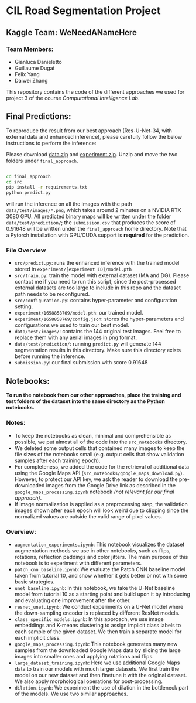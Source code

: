 # CIL Road Segmentation Project
## Kaggle Team: WeNeedANameHere
### Team Members:
* Gianluca Danieletto
* Guillaume Dugat
* Felix Yang
* Daiwei Zhang

This repository contains the code of the different approaches we used for project 3 of the course *Computational Intelligence Lab*.

## Final Predictions:
To reproduce the result from our best approach (Res-U-Net-34, with external data and enhanced inference), please carefully follow the below instructions to perform the inference:

Please download [data.zip](https://drive.google.com/file/d/1jaS_45Bzl9lYbJIZk8_In0Ptu9Mf9p8Q/view?usp=sharing) and [experiment.zip](https://drive.google.com/file/d/1FyP_HDq0qAO2Tuekr8AZWLyOIDuDrMc7/view?usp=sharing).
Unzip and move the two folders under `final_approach`.

```bash

cd final_approach
cd src
pip install -r requirements.txt
python predict.py
```

will run the inference on all the images with the path
`data/test/images/*.png`, which takes around 2 minutes on a NVIDIA RTX 3080 GPU. 
All predicted binary maps will be written under the folder `data/test/prediction/`;
the `submission.csv` that produces the score of 0.91648 will be written under the `final_approach` home directory.
Note that a Pytorch installation with GPU/CUDA support is **required** for the prediction.

### File Overview
* `src/predict.py`: runs the enhanced inference with the trained model stored in `experiment/[experiment ID]/model.pth`
* `src/train.py`: train the model with external dataset (MA and DG). Please contact me if you need to run this script, since the post-processed external datasets are too large to include in this repo and the dataset path needs to be reconfigured.
* `src/configuration.py`: contains hyper-parameter and configuration setting.
* `experiment/1658858769/model.pth`: our trained model.
* `experiment/1658858769/config.json`: stores the hyper-parameters and configurations we used to train our best model.
* `data/test/images/`: contains the 144 original test images. Feel free to replace them with any aerial images in png format.
* `data/test/prediction/`: running `predict.py` will generate 144 segmentation results in this directory. Make sure this directory exists before running the inference.
* `submission.py`: our final submission with score 0.91648


## Notebooks:
**To run the notebook from our other approaches, place the training and test folders of the dataset into the same directory as the Python notebooks.**

### Notes:
* To keep the notebooks as clean, minimal and comprehensible as possible, we put almost all of the code into the `src_notebooks` directory.
* We deleted some output cells that contained many images to keep the file sizes of the notebooks small (e.g. output cells that show validation samples after each training epoch).
* For completeness, we added the code for the retrieval of additional data using the Google Maps API (`src_notebooks/google_maps_download.py`). However, to protect our API key, we ask the reader to download the pre-downloaded images from the Google Drive link as described in the `google_maps_processing.ipynb` notebook *(not relevant for our final approach)*.
* If image normalization is applied as a preprocessing step, the validation images shown after each epoch will look weird due to clipping since the normalized values are outside the valid range of pixel values.

### Overview:
* `augmentation_experiments.ipynb`: This notebook visualizes the dataset augmentation methods we use in other notebooks, such as flips, rotations, reflection paddings and color jitters. The main purpose of this notebook is to experiment with different parameters.
* `patch_cnn_baseline.ipynb`: We evaluate the Patch CNN baseline model taken from tutorial 10, and show whether it gets better or not with some basic strategies.
* `unet_baseline.ipynb`: In this notebook, we take the U-Net baseline model from tutorial 10 as a starting point and build upon it by introducing and evaluating one improvement after the other.
* `resnet_unet.ipynb`: We conduct experiments on a U-Net model where the down-sampling encoder is replaced by different ResNet models.
* `class_specific_models.ipynb`: In this approach, we use image embeddings and K-means clustering to assign implicit class labels to each sample of the given dataset. We then train a separate model for each implicit class.
* `google_maps_processing.ipynb`: This notebook generates many new samples from the downloaded Google Maps data by slicing the large images into smaller ones and applying rotations and flips.
* `large_dataset_training.ipynb`: Here we use additional Google Maps data to train our models with much larger datasets. We first train the model on our new dataset and then finetune it with the original dataset. We also apply morphological operations for post-processing.
* `dilation.ipynb`: We experiment the use of dilation in the bottleneck part of the models. We use two similar approaches.
